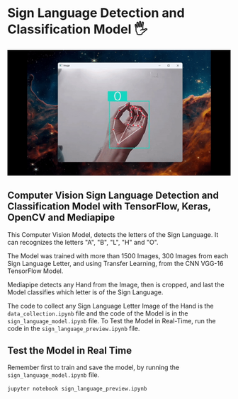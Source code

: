 # Sign Language Detection and Classification Model 🖐️

![](./sign_language.gif)

## Computer Vision Sign Language Detection and Classification Model with TensorFlow, Keras, OpenCV and Mediapipe 

This Computer Vision Model, detects the letters of the Sign Language. It can recognizes the letters "A", "B", "L", "H" and "O".

The Model was trained with more than 1500 Images, 300 Images from each Sign Language Letter, and using Transfer Learning, from the CNN VGG-16 TensorFlow Model.

Mediapipe detects any Hand from the Image, then is cropped, and last the Model classifies which letter is of the Sign Language.

The code to collect any Sign Language Letter Image of the Hand is the `data_collection.ipynb` file and the code of the Model is in the `sign_language_model.ipynb` file. To Test the Model in Real-Time, run the code in the `sign_language_preview.ipynb` file.

## Test the Model in Real Time

Remember first to train and save the model, by running the  `sign_language_model.ipynb` file.

```sh
jupyter notebook sign_language_preview.ipynb
```
